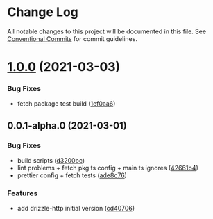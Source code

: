 # Change Log

All notable changes to this project will be documented in this file.
See [Conventional Commits](https://conventionalcommits.org) for commit guidelines.

# [1.0.0](https://github.com/vitorsalgado/drizzle-http/compare/v0.0.1-alpha.0...v1.0.0) (2021-03-03)


### Bug Fixes

* fetch package test build ([1ef0aa6](https://github.com/vitorsalgado/drizzle-http/commit/1ef0aa64d9a8970ece2c791ed394a10451ef9dcd))





## 0.0.1-alpha.0 (2021-03-01)


### Bug Fixes

* build scripts ([d3200bc](https://github.com/vitorsalgado/drizzle-http/commit/d3200bc3b879ace2dde75b29200cc0702415ca0d))
* lint problems + fetch pkg ts config + main ts ignores ([42661b4](https://github.com/vitorsalgado/drizzle-http/commit/42661b4bb493e0bfb1fdbfc12895f0140ec08b16))
* prettier config + fetch tests ([ade8c76](https://github.com/vitorsalgado/drizzle-http/commit/ade8c76ef915d32cf2940cab121d435b46151642))


### Features

* add drizzle-http initial version ([cd40706](https://github.com/vitorsalgado/drizzle-http/commit/cd4070698f62b45931a7e01805fc4e3f3f59b393))
